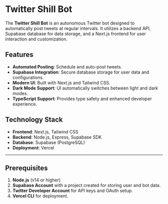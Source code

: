 # Twitter Shill Bot

The **Twitter Shill Bot** is an autonomous Twitter bot designed to automatically post tweets at regular intervals. It utilizes a backend API, Supabase database for data storage, and a Next.js frontend for user interaction and customization.

## Features

- **Automated Posting**: Schedule and auto-post tweets.
- **Supabase Integration**: Secure database storage for user data and configurations.
- **Modern UI**: Built with Next.js and Tailwind CSS.
- **Dark Mode Support**: UI automatically switches between light and dark modes.
- **TypeScript Support**: Provides type safety and enhanced developer experience.

## Technology Stack

- **Frontend**: Next.js, Tailwind CSS
- **Backend**: Node.js, Express, Supabase SDK
- **Database**: Supabase (PostgreSQL)
- **Deployment**: Vercel

---

## Prerequisites

1. **Node.js** (v14 or higher)
2. **Supabase Account** with a project created for storing user and bot data.
3. **Twitter Developer Account** for API keys and OAuth setup.
4. **Vercel CLI** for deployment.